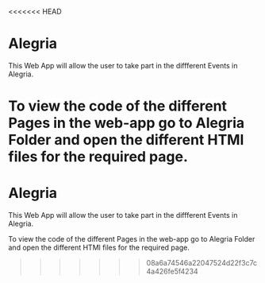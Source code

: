 <<<<<<< HEAD
# Alegria
This Web App will allow the user to take part in the diffferent Events in Alegria.

To view the code of the different Pages in the web-app go to Alegria Folder and open the different HTMl files for the required page.
=======
# Alegria
This Web App will allow the user to take part in the diffferent Events in Alegria.

To view the code of the different Pages in the web-app go to Alegria Folder and open the different HTMl files for the required page.
>>>>>>> 08a6a74546a22047524d22f3c7c4a426fe5f4234
